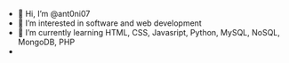 - 👋 Hi, I’m @ant0ni07
- 👀 I’m interested in software and web development
- 🌱 I’m currently learning HTML, CSS, Javasript, Python, MySQL, NoSQL, MongoDB, PHP
-

<!---
ant0ni07/ant0ni07 is a ✨ special ✨ repository because its `README.md` (this file) appears on your GitHub profile.
You can click the Preview link to take a look at your changes.
--->

